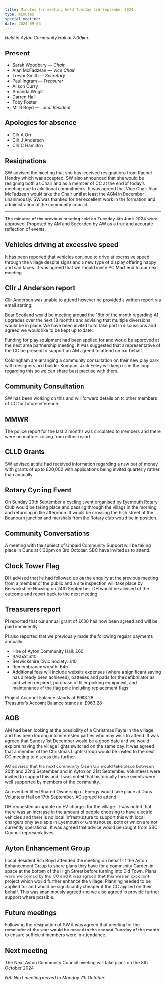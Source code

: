 ```yaml
---
title: Minutes for meeting held Tuesday 3rd September 2024
type: minutes
special_meeting:
date: 2024-09-03
---
```


*Held in Ayton Community Hall at 7:00pm.*

## Present

* Sarah Woodbury — *Chair*
* Alan McFadzean — *Vice Chair*
* Trevor Smith — *Secretary*
* Paul Ingram — *Treasurer*
* Alison Curry
* Amanda Wright
* Darren Hall
* Toby Foster
* Mr R Boyd — *Local Resident*

## Apologies for absence

* Cllr A Orr
* Cllr J Anderson
* Cllr C Hamilton

## Resignations

SW advised the meeting that she has received resignations from Rachel Hendry which was accepted. SW also announced that she would be resigning both as Chair and as a member of CC at the end of today’s meeting due to additional commitments. It was agreed that Vice Chair Alan McFadzean would take the Chair until at least the AGM in December unanimously. SW was thanked for her excellent work in the formation and administration of the community council.

---

The minutes of the previous meeting held on Tuesday 4th June 2024 were approved. Proposed by AM and Seconded by AW as a true and accurate reflection of events.


## Vehicles driving at excessive speed

It has been reported that vehicles continue to drive at excessive speed through
the village despite signs and a new type of display offering happy and sad
faces. It was agreed that we should invite PC MacLeod to our next meeting.

## Cllr J Anderson report

Cllr Anderson was unable to attend however he provided a written report via email stating:

Bear Scotland would be meeting around the 18th of the month regarding A1 upgrades over the next 18 months and advising that multiple diversions would be in place. We have been invited to to take part in discussions and agreed we would like to be kept up to date.

Funding for play equipment had been applied for and would be approved at the
next area partnership meeting. It was suggested that a representative of the CC
be present to support an AM agreed to attend on our behalf.

Coldingham are arranging a community consultation on their new play park with designers and builder Kompan. Jack Eeley will keep us in the loop regarding this so we can share best practise with them.


## Community Consultation

SW has been working on this and will forward details on to other members of CC for future reference.


## MMWR

The police report for the last 2 months was circulated to members and there were no matters arising from either report.


## CLLD Grants

SW advised at she had received information regarding a new pot of money with grants of up to £20,000 with applications being invited quarterly rather than annually.


## Rotary Cycling Event

On Sunday 29th September a cycling event organised by Eyemouth Rotary Club would be taking place and passing through the village in the morning and returning in the afternoon. It would be crossing the high street at the Beanburn junction and marshals from the Rotary club would be in position.


## Community Conversations

A meeting with the subject of Unpaid Community Support will be taking place in Duns at 6:30pm on 3rd October. SBC have invited us to attend.


## Clock Tower Flag

DH advised that he had followed up on the enquiry at the previous meeting from a member of the public and a site inspection will take place by Berwickshire Housing on 24th September. DH would be advised of the outcome and report back to the next meeting.


## Treasurers report

PI reported that our annual grant of £630 has now been agreed and will be paid imminently. 


PI also reported that we previously made the following regular payments annually:

* Hire of Ayton Community Hall: £60
* RAGES: £10
* Berwickshire Civic Society: £10
* Remembrance wreath: £45
* Additional fees will include website expenses (where a significant saving has already been achieved), batteries and pads for the defibrillator as and when required, purchase of litter picking equipment, and maintenance of the flag pole including replacement flags.

Project Account Balance stands at £903.28  
Treasurer’s Account Balance stands at £963.28

## AOB

AM had been looking at the possibility of a Christmas Fayre in the village and has been looking into interested parties who may wish to attend. It was agreed that Sunday 1st December would be a good date and we would explore having the village lights switched on the same day. It was agreed that a member of the Christmas Lights Group would be invited to the next CC meeting to discuss this further.

AC advised that the next community Clean Up would take place between 20th and 22nd September and in Ayton on 21st September. Volunteers were invited to support this and it was noted that historically these events were well supported by members of the community.

An event entitled Shared Ownership of Energy would take place at Duns Volunteer Hall on 17th September. AC agreed to attend.

DH requested an update on EV charges for the village. It was noted that there was an increase in the amount of people choosing to have electric vehicles and there is no local infrastructure to support this with local chargers only available in Eyemouth or Grantshouse, both of which are not currently operational. It was agreed that advice would be sought from SBC Council representatives.


## Ayton Enhancement Group

Local Resident Rob Boyd attended the meeting on behalf of the Ayton Enhancement Group to share plans they have for a community Garden in space at the bottom of the High Street before turning into Old Town. Plans were welcomed by the CC and it was agreed that this was an excellent project which would further enhance the village. Planning needed to be applied for and would be significantly cheaper if the CC applied on their behalf. This was unanimously agreed and we also agreed to provide further support where possible.

## Future meetings

Following the resignation of SW it was agreed that meeting for the remainder of the year would be moved to the second Tuesday of the month to ensure sufficient members were in attendance.

## Next meeting

The Next Ayton Community Council meeting will take place on the 8th October 2024

*NB: Next meeting moved to Monday 7th October.*


